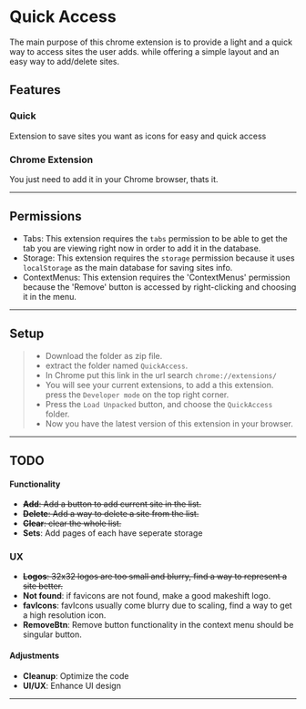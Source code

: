 # Quick Access

The main purpose of this chrome extension is to provide a light and a quick way to access sites the user adds. while offering a simple layout and an easy way to add/delete sites.

## Features

### Quick
Extension to save sites you want as icons for easy and quick access

### Chrome Extension
You just need to add it in your Chrome browser, thats it.

---
## Permissions
- Tabs: This extension requires the `tabs` permission to be able to get the tab you are viewing right now in order to add it in the database.
- Storage: This extension requires the `storage` permission because it uses `localStorage` as the main database for saving sites info. 
- ContextMenus: This extension requires the 'ContextMenus' permission because the 'Remove' button is accessed by right-clicking and choosing it in the menu.

---

## Setup
>- Download the folder as zip file.
>- extract the folder named `QuickAccess`.
>- In Chrome put this link in the url search `chrome://extensions/`
>- You will see your current extensions, to add a this extension. press the `Developer mode` on the top right corner.
>- Press the `Load Unpacked` button, and choose the `QuickAccess` folder.
>- Now you have the latest version of this extension in your browser.

---
 
## TODO
#### Functionality
- ~~**Add**: Add a button to add current site in the list.~~
- ~~**Delete**: Add a way to delete a site from the list.~~
- ~~**Clear**: clear the whole list.~~
- **Sets**: Add pages of each have seperate storage

### UX
- ~~**Logos**: 32x32 logos are too small and blurry, find a way to represent a site better.~~
- **Not found**: if favicons are not found, make a good makeshift logo.
- **favIcons**: favIcons usually come blurry due to scaling, find a way to get a high resolution icon.
- **RemoveBtn**: Remove button functionality in the context menu should be singular button.

#### Adjustments
- **Cleanup**: Optimize the code
- **UI/UX**: Enhance UI design

---
